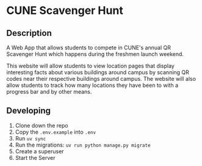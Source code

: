 # CUNE Scavenger Hunt

## Description

A Web App that allows students to compete in CUNE's annual QR Scavenger Hunt which happens during the freshmen launch weekend.

This website will allow students to view location pages that display interesting facts about various buildings around campus by scanning QR codes near their respective buildings around campus.  The website will also allow students to track how many locations they have been to with a progress bar and by other means.


## Developing

1. Clone down the repo
1. Copy the `.env.example` into `.env`
1. Run `uv sync`
1. Run the migrations: `uv run python manage.py migrate`
1. Create a superuser
1. Start the Server
